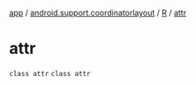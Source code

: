 [app](../../../index.md) / [android.support.coordinatorlayout](../../index.md) / [R](../index.md) / [attr](./index.md)

# attr

`class attr`
`class attr`